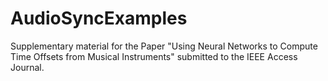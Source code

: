 # AudioSyncExamples
Supplementary material for the Paper "Using Neural Networks to Compute Time Offsets from Musical Instruments" submitted to the IEEE Access Journal.

